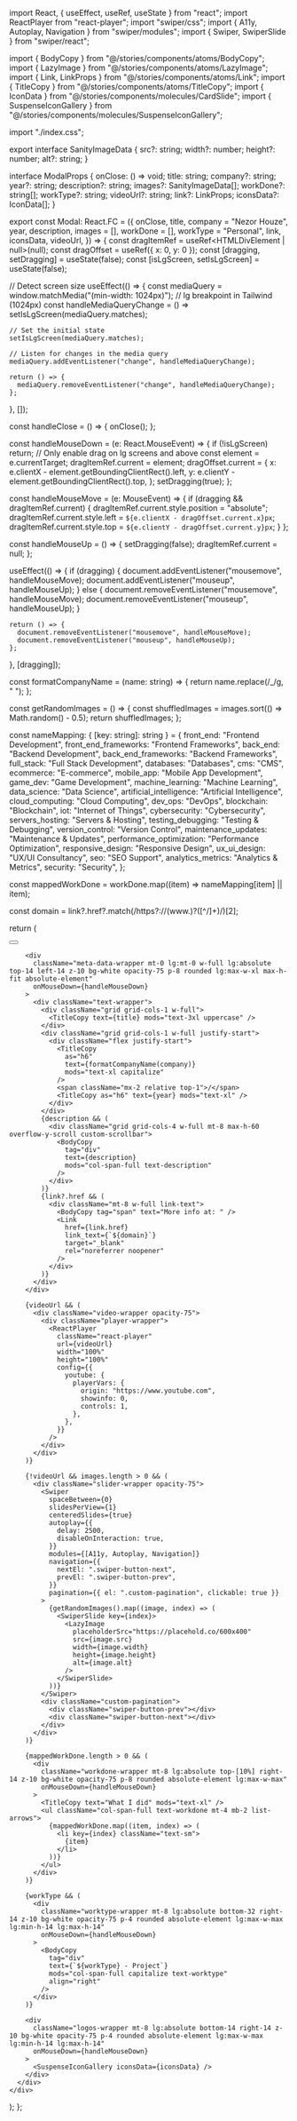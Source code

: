 import React, { useEffect, useRef, useState } from "react";
import ReactPlayer from "react-player";
import "swiper/css";
import { A11y, Autoplay, Navigation } from "swiper/modules";
import { Swiper, SwiperSlide } from "swiper/react";

import { BodyCopy } from "@/stories/components/atoms/BodyCopy";
import { LazyImage } from "@/stories/components/atoms/LazyImage";
import { Link, LinkProps } from "@/stories/components/atoms/Link";
import { TitleCopy } from "@/stories/components/atoms/TitleCopy";
import { IconData } from "@/stories/components/molecules/CardSlide";
import { SuspenseIconGallery } from "@/stories/components/molecules/SuspenseIconGallery";

import "./index.css";

export interface SanityImageData {
  src?: string;
  width?: number;
  height?: number;
  alt?: string;
}

interface ModalProps {
  onClose: () => void;
  title: string;
  company?: string;
  year?: string;
  description?: string;
  images?: SanityImageData[];
  workDone?: string[];
  workType?: string;
  videoUrl?: string;
  link?: LinkProps;
  iconsData?: IconData[];
}

export const Modal: React.FC<ModalProps> = ({
  onClose,
  title,
  company = "Nezor Houze",
  year,
  description,
  images = [],
  workDone = [],
  workType = "Personal",
  link,
  iconsData,
  videoUrl,
}) => {
  const dragItemRef = useRef<HTMLDivElement | null>(null);
  const dragOffset = useRef({ x: 0, y: 0 });
  const [dragging, setDragging] = useState(false);
  const [isLgScreen, setIsLgScreen] = useState(false);

  // Detect screen size
  useEffect(() => {
    const mediaQuery = window.matchMedia("(min-width: 1024px)"); // lg breakpoint in Tailwind (1024px)
    const handleMediaQueryChange = () => setIsLgScreen(mediaQuery.matches);

    // Set the initial state
    setIsLgScreen(mediaQuery.matches);

    // Listen for changes in the media query
    mediaQuery.addEventListener("change", handleMediaQueryChange);

    return () => {
      mediaQuery.removeEventListener("change", handleMediaQueryChange);
    };
  }, []);

  const handleClose = () => {
    onClose();
  };

  const handleMouseDown = (e: React.MouseEvent<HTMLDivElement>) => {
    if (!isLgScreen) return; // Only enable drag on lg screens and above
    const element = e.currentTarget;
    dragItemRef.current = element;
    dragOffset.current = {
      x: e.clientX - element.getBoundingClientRect().left,
      y: e.clientY - element.getBoundingClientRect().top,
    };
    setDragging(true);
  };

  const handleMouseMove = (e: MouseEvent) => {
    if (dragging && dragItemRef.current) {
      dragItemRef.current.style.position = "absolute";
      dragItemRef.current.style.left = `${e.clientX - dragOffset.current.x}px`;
      dragItemRef.current.style.top = `${e.clientY - dragOffset.current.y}px`;
    }
  };

  const handleMouseUp = () => {
    setDragging(false);
    dragItemRef.current = null;
  };

  useEffect(() => {
    if (dragging) {
      document.addEventListener("mousemove", handleMouseMove);
      document.addEventListener("mouseup", handleMouseUp);
    } else {
      document.removeEventListener("mousemove", handleMouseMove);
      document.removeEventListener("mouseup", handleMouseUp);
    }

    return () => {
      document.removeEventListener("mousemove", handleMouseMove);
      document.removeEventListener("mouseup", handleMouseUp);
    };
  }, [dragging]);

  const formatCompanyName = (name: string) => {
    return name.replace(/_/g, " ");
  };

  const getRandomImages = () => {
    const shuffledImages = images.sort(() => Math.random() - 0.5);
    return shuffledImages;
  };

  const nameMapping: { [key: string]: string } = {
    front_end: "Frontend Development",
    front_end_frameworks: "Frontend Frameworks",
    back_end: "Backend Development",
    back_end_frameworks: "Backend Frameworks",
    full_stack: "Full Stack Development",
    databases: "Databases",
    cms: "CMS",
    ecommerce: "E-commerce",
    mobile_app: "Mobile App Development",
    game_dev: "Game Development",
    machine_learning: "Machine Learning",
    data_science: "Data Science",
    artificial_intelligence: "Artificial Intelligence",
    cloud_computing: "Cloud Computing",
    dev_ops: "DevOps",
    blockchain: "Blockchain",
    iot: "Internet of Things",
    cybersecurity: "Cybersecurity",
    servers_hosting: "Servers & Hosting",
    testing_debugging: "Testing & Debugging",
    version_control: "Version Control",
    maintenance_updates: "Maintenance & Updates",
    performance_optimization: "Performance Optimization",
    responsive_design: "Responsive Design",
    ux_ui_design: "UX/UI Consultancy",
    seo: "SEO Support",
    analytics_metrics: "Analytics & Metrics",
    security: "Security",
  };

  const mappedWorkDone = workDone.map((item) => nameMapping[item] || item);

  const domain = link?.href?.match(/https?:\/\/(www\.)?([^\/]+)/)[2];

  return (
    <div className="min-h-screen min-w-screen">
      <div className="fixed top-0 left-0 right-0 bottom-0 p-6 lg:p-0 lg:flex lg:items-center lg:justify-center modal-wrapper z-50 bg-white dark:bg-slate-950 overflow-y-auto">
        <button
          onClick={handleClose}
          className="absolute top-2 right-2 text-gray-500 dark:text-white hover:text-gray-700 z-50 dark:bg-transparent opacity-75 rounded"
        >
          <svg
            xmlns="http://www.w3.org/2000/svg"
            className="h-8 w-8"
            fill="none"
            viewBox="0 0 24 24"
            stroke="currentColor"
          >
            <path
              strokeLinecap="round"
              strokeLinejoin="round"
              strokeWidth={2}
              d="M6 18L18 6M6 6l12 12"
            />
          </svg>
        </button>

        <div
          className="meta-data-wrapper mt-0 lg:mt-0 w-full lg:absolute top-14 left-14 z-10 bg-white opacity-75 p-8 rounded lg:max-w-xl max-h-fit absolute-element"
          onMouseDown={handleMouseDown}
        >
          <div className="text-wrapper">
            <div className="grid grid-cols-1 w-full">
              <TitleCopy text={title} mods="text-3xl uppercase" />
            </div>
            <div className="grid grid-cols-1 w-full justify-start">
              <div className="flex justify-start">
                <TitleCopy
                  as="h6"
                  text={formatCompanyName(company)}
                  mods="text-xl capitalize"
                />
                <span className="mx-2 relative top-1">/</span>
                <TitleCopy as="h6" text={year} mods="text-xl" />
              </div>
            </div>
            {description && (
              <div className="grid grid-cols-4 w-full mt-8 max-h-60 overflow-y-scroll custom-scrollbar">
                <BodyCopy
                  tag="div"
                  text={description}
                  mods="col-span-full text-description"
                />
              </div>
            )}
            {link?.href && (
              <div className="mt-8 w-full link-text">
                <BodyCopy tag="span" text="More info at: " />
                <Link
                  href={link.href}
                  link_text={`${domain}`}
                  target="_blank"
                  rel="noreferrer noopener"
                />
              </div>
            )}
          </div>
        </div>

        {videoUrl && (
          <div className="video-wrapper opacity-75">
            <div className="player-wrapper">
              <ReactPlayer
                className="react-player"
                url={videoUrl}
                width="100%"
                height="100%"
                config={{
                  youtube: {
                    playerVars: {
                      origin: "https://www.youtube.com",
                      showinfo: 0,
                      controls: 1,
                    },
                  },
                }}
              />
            </div>
          </div>
        )}

        {!videoUrl && images.length > 0 && (
          <div className="slider-wrapper opacity-75">
            <Swiper
              spaceBetween={0}
              slidesPerView={1}
              centeredSlides={true}
              autoplay={{
                delay: 2500,
                disableOnInteraction: true,
              }}
              modules={[A11y, Autoplay, Navigation]}
              navigation={{
                nextEl: ".swiper-button-next",
                prevEl: ".swiper-button-prev",
              }}
              pagination={{ el: ".custom-pagination", clickable: true }}
            >
              {getRandomImages().map((image, index) => (
                <SwiperSlide key={index}>
                  <LazyImage
                    placeholderSrc="https://placehold.co/600x400"
                    src={image.src}
                    width={image.width}
                    height={image.height}
                    alt={image.alt}
                  />
                </SwiperSlide>
              ))}
            </Swiper>
            <div className="custom-pagination">
              <div className="swiper-button-prev"></div>
              <div className="swiper-button-next"></div>
            </div>
          </div>
        )}

        {mappedWorkDone.length > 0 && (
          <div
            className="workdone-wrapper mt-8 lg:absolute top-[10%] right-14 z-10 bg-white opacity-75 p-8 rounded absolute-element lg:max-w-max"
            onMouseDown={handleMouseDown}
          >
            <TitleCopy text="What I did" mods="text-xl" />
            <ul className="col-span-full text-workdone mt-4 mb-2 list-arrows">
              {mappedWorkDone.map((item, index) => (
                <li key={index} className="text-sm">
                  {item}
                </li>
              ))}
            </ul>
          </div>
        )}

        {workType && (
          <div
            className="worktype-wrapper mt-8 lg:absolute bottom-32 right-14 z-10 bg-white opacity-75 p-4 rounded absolute-element lg:max-w-max lg:min-h-14 lg:max-h-14"
            onMouseDown={handleMouseDown}
          >
            <BodyCopy
              tag="div"
              text={`${workType} - Project`}
              mods="col-span-full capitalize text-worktype"
              align="right"
            />
          </div>
        )}

        <div
          className="logos-wrapper mt-8 lg:absolute bottom-14 right-14 z-10 bg-white opacity-75 p-4 rounded absolute-element lg:max-w-max lg:min-h-14 lg:max-h-14"
          onMouseDown={handleMouseDown}
        >
          <SuspenseIconGallery iconsData={iconsData} />
        </div>
      </div>
    </div>
  );
};
